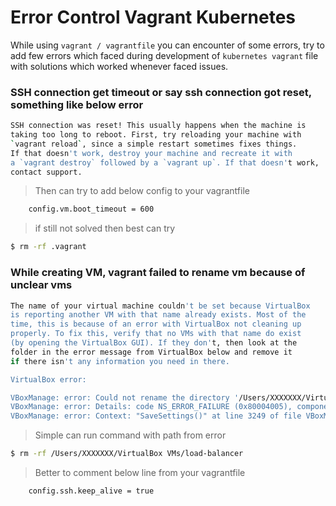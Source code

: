 # Error Control Vagrant Kubernetes
While using `vagrant / vagrantfile` you can encounter of some errors, try to add few errors which faced during development of `kubernetes vagrant` file with solutions which worked whenever faced issues.

### SSH connection get timeout or say ssh connection got reset, something like below error

```bash
SSH connection was reset! This usually happens when the machine is
taking too long to reboot. First, try reloading your machine with
`vagrant reload`, since a simple restart sometimes fixes things.
If that doesn't work, destroy your machine and recreate it with
a `vagrant destroy` followed by a `vagrant up`. If that doesn't work,
contact support.
```

> Then can try to add below config to your vagrantfile
```bash
    config.vm.boot_timeout = 600
```

> if still not solved then best can try
```bash
$ rm -rf .vagrant
```

### While creating VM, vagrant failed to rename vm because of unclear vms
```bash
The name of your virtual machine couldn't be set because VirtualBox
is reporting another VM with that name already exists. Most of the
time, this is because of an error with VirtualBox not cleaning up
properly. To fix this, verify that no VMs with that name do exist
(by opening the VirtualBox GUI). If they don't, then look at the
folder in the error message from VirtualBox below and remove it
if there isn't any information you need in there.

VirtualBox error:

VBoxManage: error: Could not rename the directory '/Users/XXXXXXX/VirtualBox VMs/ubuntu-18.04-amd64_1619926105557_22107' to '/Users/XXXXXXX/VirtualBox VMs/load-balancer' to save the settings file (VERR_ALREADY_EXISTS)
VBoxManage: error: Details: code NS_ERROR_FAILURE (0x80004005), component SessionMachine, interface IMachine, callee nsISupports
VBoxManage: error: Context: "SaveSettings()" at line 3249 of file VBoxManageModifyVM.cpp
```

> Simple can run command with path from error
```bash
$ rm -rf /Users/XXXXXXX/VirtualBox VMs/load-balancer
```

> Better to comment below line from your vagrantfile
```bash
    config.ssh.keep_alive = true
```